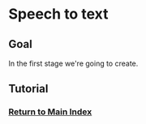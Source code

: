 # Speech to text

## Goal

In the first stage we're going to create.

## Tutorial

### [Return to Main Index](../../README.md)

